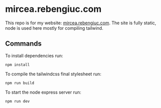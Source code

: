 # mircea.rebengiuc.com

This repo is for my website: [mircea.rebengiuc.com](http://mircea.rebengiuc.com).
The site is fully static, node is used here mostly for compiling tailwind.

## Commands

To install dependencies run:
```
npm install
```

To compile the tailwindcss final stylesheet run:
```
npm run build
```

To start the node express server run:
```
npm run dev
```
